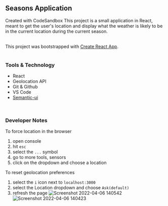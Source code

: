 
## Seasons Application

Created with CodeSandbox
This project is a small application in React, meant to get the user's location and display what the weather is likely to be in the current location during the current season.   
<br/>

This project was bootstrapped with [Create React App](https://github.com/facebook/create-react-app).  
<br/>  

### Tools & Technology
* React
* Geolocation API
* Git & Github
* VS Code
* [Semantic-ui](https://semantic-ui.com/views/card.html)  
<br/>

### Developer Notes
To force location in the browser
1. open console
2. hit `esc`
3. select the `...` symbol
4. go to more tools, sensors
5. click on the dropdown and choose a location

To reset geolocation preferences
1. select the `i` icon next to `localhost:3000`
2. select the Location dropdown and choose `Ask(default)`
3. refresh the page
![Screenshot 2022-04-06 140542](https://user-images.githubusercontent.com/91651054/161937997-f45a131c-89c9-45cc-8ebc-88775fb5ac54.png)
![Screenshot 2022-04-06 140423](https://user-images.githubusercontent.com/91651054/161938042-41e9d14f-8fac-4a22-ba19-f7913571ec45.png)
